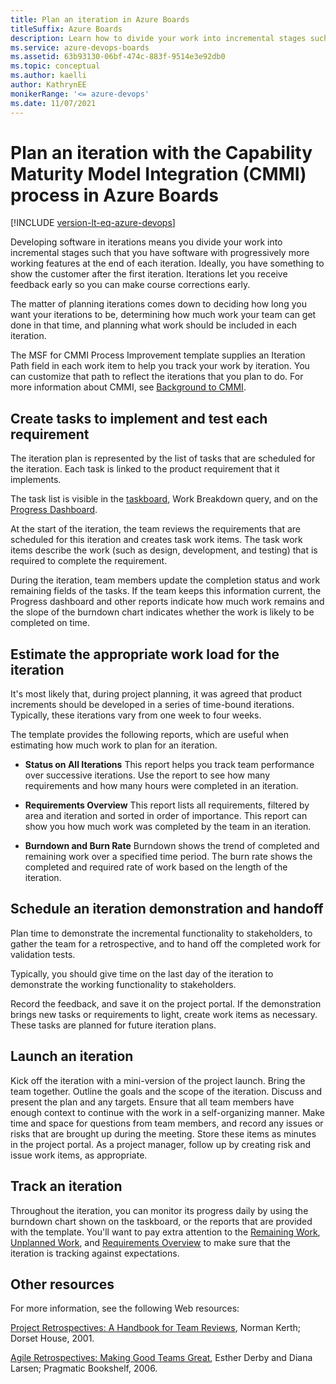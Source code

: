 ```yaml
---
title: Plan an iteration in Azure Boards
titleSuffix: Azure Boards
description: Learn how to divide your work into incremental stages such that you have software with progressively more working features at the end of each iteration. 
ms.service: azure-devops-boards
ms.assetid: 63b93130-06bf-474c-883f-9514e3e92db0
ms.topic: conceptual
ms.author: kaelli
author: KathrynEE
monikerRange: '<= azure-devops'
ms.date: 11/07/2021
---
```


# Plan an iteration with the Capability Maturity Model Integration (CMMI) process in Azure Boards

[!INCLUDE [version-lt-eq-azure-devops](../../../../includes/version-lt-eq-azure-devops.md)]

Developing software in iterations means you divide your work into incremental stages such that you have software with progressively more working features at the end of each iteration. Ideally, you have something to show the customer after the first iteration. Iterations let you receive feedback early so you can make course corrections early.  
  
The matter of planning iterations comes down to deciding how long you want your iterations to be, determining how much work your team can get done in that time, and planning what work should be included in each iteration.  
  
The MSF for CMMI Process Improvement template supplies an Iteration Path field in each work item to help you track your work by iteration. You can customize that path to reflect the iterations that you plan to do. For more information about CMMI, see [Background to CMMI](guidance-background-to-cmmi.md).  
  
## Create tasks to implement and test each requirement  
 The iteration plan is represented by the list of tasks that are scheduled for the iteration. Each task is linked to the product requirement that it implements.  
  
 The task list is visible in the [taskboard](../../../sprints/assign-work-sprint.md), Work Breakdown query, and on the [Progress Dashboard](/previous-versions/azure/devops/report/sharepoint-dashboards/progress-dashboard-agile-cmmi).  
  
 At the start of the iteration, the team reviews the requirements that are scheduled for this iteration and creates task work items. The task work items describe the work (such as design, development, and testing) that is required to complete the requirement.  
  
 During the iteration, team members update the completion status and work remaining fields of the tasks. If the team keeps this information current, the Progress dashboard and other reports indicate how much work remains and the slope of the burndown chart indicates whether the work is likely to be completed on time.  
  
##  <a name="PlanningTimeBound"></a> Estimate the appropriate work load for the iteration  
 It's most likely that, during project planning, it was agreed that product increments should be developed in a series of time-bound iterations. Typically, these iterations vary from one week to four weeks.  
  
 The template provides the following reports, which are useful when estimating how much work to plan for an iteration.  
  
-   **Status on All Iterations** This report helps you track team performance over successive iterations. Use the report to see how many requirements and how many hours were completed in an iteration.  
  
-   **Requirements Overview** This report lists all requirements, filtered by area and iteration and sorted in order of importance. This report can show you how much work was completed by the team in an iteration.  
  
-   **Burndown and Burn Rate** Burndown shows the trend of completed and remaining work over a specified time period. The burn rate shows the completed and required rate of work based on the length of the iteration.  
  
##  <a name="Handoff"></a> Schedule an iteration demonstration and handoff  
 Plan time to demonstrate the incremental functionality to stakeholders, to gather the team for a retrospective, and to hand off the completed work for validation tests.  
  
 Typically, you should give time on the last day of the iteration to demonstrate the working functionality to stakeholders.  
  
 Record the feedback, and save it on the project portal. If the demonstration brings new tasks or requirements to light, create work items as necessary. These tasks are planned for future iteration plans.  
  
##  <a name="Launch"></a> Launch an iteration  
 Kick off the iteration with a mini-version of the project launch. Bring the team together. Outline the goals and the scope of the iteration. Discuss and present the plan and any targets. Ensure that all team members have enough context to continue with the work in a self-organizing manner. Make time and space for questions from team members, and record any issues or risks that are brought up during the meeting. Store these items as minutes in the project portal. As a project manager, follow up by creating risk and issue work items, as appropriate.  
  
##  <a name="Tracking"></a> Track an iteration  
 Throughout the iteration, you can monitor its progress daily by using the burndown chart shown on the taskboard, or the reports that are provided with the template. You'll want to pay extra attention to the [Remaining Work](../../../../report/sql-reports/remaining-work-report.md), [Unplanned Work](../../../../report/sql-reports/unplanned-work.md), and [Requirements Overview](../../../../report/sql-reports/requirements-overview-report-cmmi.md) to make sure that the iteration is tracking against expectations.  
  
##  <a name="AdditionalResources"></a> Other resources  
 For more information, see the following Web resources:  
  
 [Project Retrospectives: A Handbook for Team Reviews](https://go.microsoft.com/fwlink/?LinkId=179023), Norman Kerth; Dorset House, 2001.  
  
 [Agile Retrospectives: Making Good Teams Great](https://go.microsoft.com/fwlink/?LinkId=179024), Esther Derby and Diana Larsen; Pragmatic Bookshelf, 2006.